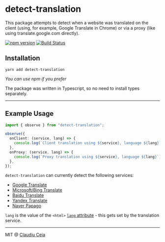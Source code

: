 # detect-translation

This package attempts to detect when a website was translated on the client (using, for example, Google Translate in Chrome)
or via a proxy (like using translate.google.com directly).

[![npm version](https://badge.fury.io/js/detect-translation.svg)](https://badge.fury.io/js/detect-translation)
[![Build Status](https://travis-ci.org/ClaudiuCeia/detect-translation.svg?branch=master)](https://travis-ci.org/ClaudiuCeia/detect-translation)

## Installation

```
yarn add detect-translation
```

_You can use npm if you prefer_

The package was written in Typescript, so no need to install types separately.

---

## Example Usage

```ts
import { observe } from "detect-translation";

observe({
  onClient: (service, lang) => {
    console.log(`Client translation using ${service}, language ${lang}`);
  },
  onProxy: (service, lang) => {
    console.log(`Proxy translation using ${service}, language ${lang}`);
  },
});
```

`detect-translation` can currently detect the following services:

- [Google Translate](https://translate.google.com/)
- [Microsoft/Bing Translate](https://www.bing.com/translator/)
- [Baidu Translate](https://fanyi.baidu.com/)
- [Yandex Translate](https://translate.yandex.com/)
- [Naver Papago](https://papago.naver.com/)

`lang` is the value of the `<html>` [`lang` attribute](https://developer.mozilla.org/en-US/docs/Web/HTML/Global_attributes/lang) - this gets set by the translation service.

---

MIT @ [Claudiu Ceia](https://github.com/ClaudiuCeia)
